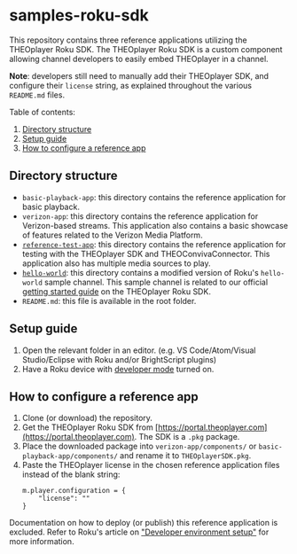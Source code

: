 # samples-roku-sdk

This repository contains three reference applications utilizing the THEOplayer Roku SDK.
The THEOplayer Roku SDK is a custom component allowing channel developers to easily embed THEOplayer in a channel.

**Note**: developers still need to manually add their THEOplayer SDK, and configure their `license` string, as explained throughout the various `README.md` files.

Table of contents:

1. [Directory structure](#directory-structure)
2. [Setup guide](#setup-guide)
3. [How to configure a reference app](#how-to-configure-a-reference-app)

## Directory structure

- `basic-playback-app`: this directory contains the reference application for basic playback.
- `verizon-app`: this directory contains the reference application for Verizon-based streams. This application also contains a basic showcase of features related to the Verizon Media Platform.
- [`reference-test-app`](reference-test-app/README.md): this directory contains the reference application for testing with the THEOplayer SDK and THEOConvivaConnector. This application also has multiple media sources to play.
- [`hello-world`](hello-world/README.md): this directory contains a modified version of Roku's `hello-world` sample channel.
  This sample channel is related to our official [getting started guide](https://docs.theoplayer.com/getting-started/01-sdks/09-roku/00-getting-started.md) on the THEOplayer Roku SDK.
- `README.md`: this file is available in the root folder.

## Setup guide

1. Open the relevant folder in an editor. (e.g. VS Code/Atom/Visual Studio/Eclipse with Roku and/or BrightScript plugins)
2. Have a Roku device with [developer mode](https://blog.roku.com/developer/developer-setup-guide) turned on.

## How to configure a reference app

1. Clone (or download) the repository.
2. Get the THEOplayer Roku SDK from [https://portal.theoplayer.com](https://portal.theoplayer.com). The SDK is a `.pkg` package.
3. Place the downloaded package into `verizon-app/components/` or `basic-playback-app/components/` and rename it to `THEOplayerSDK.pkg`.
4. Paste the THEOplayer license in the chosen reference application files instead of the blank string:
   ```brightscript
   m.player.configuration = {
       "license": ""
   }
   ```

Documentation on how to deploy (or publish) this reference application is excluded.
Refer to Roku's article on ["Developer environment setup"](https://developer.roku.com/docs/developer-program/getting-started/developer-setup.md) for more information.
